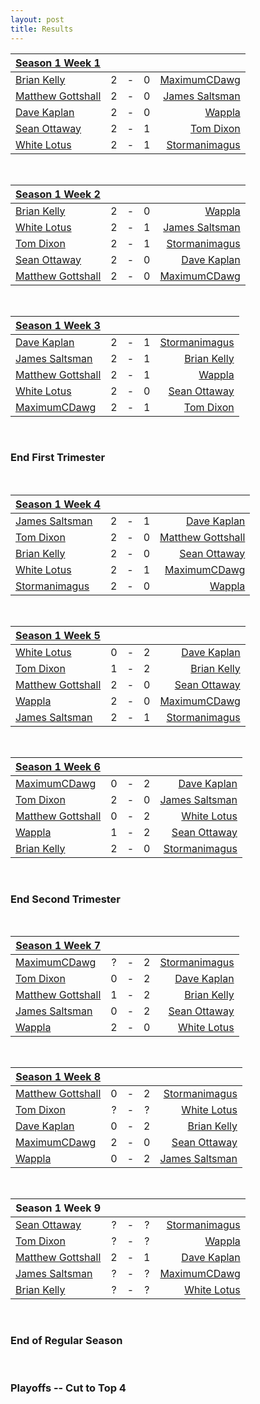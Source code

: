 ```yaml
---
layout: post
title: Results
---
```





| <a href="{{ site.baseurl }}/Weeks/1" class="black">Season 1 Week 1</a> |   |   |   |   |
| :--- |:---:|:---:|:---:|---:|
| [Brian Kelly](/BK1-Dragonlord-Mentor-Control)  | 2 | - | 0 | [MaximumCDawg](/MCD1-Dark-Times)
| [Matthew Gottshall](/MG1-Mono-Blue-Control) | 2 | - | 0 | [James Saltsman](/JGS1-Stax) |
| [Dave Kaplan](/DK1-UR-Delver)  | 2 | - | 0 | [Wappla](/W1-URg-Delver) |
| [Sean Ottaway](/SO1-Oath) | 2 | - | 1 | [Tom Dixon](/TD1-Landstill) |
| [White Lotus](/WL1-Jeskai-Gush-Control) | 2 | - | 1 | [Stormanimagus](/ST1-Stone-Cold-Humans) |

<br />

|  <a href="{{ site.baseurl }}/Weeks/2" class="black">Season 1 Week 2</a> |   |   |   |   |
| :--- |:---:|:---:|:---:|---:|
| [Brian Kelly](/BK1-Dragonlord-Mentor-Control)  | 2 | - | 0 | [Wappla](/W1-URg-Delver) |
| [White Lotus](/WL1-Jeskai-Gush-Control) | 2 | - | 1 | [James Saltsman](/JGS1-Stax) |
| [Tom Dixon](/TD1-Landstill) | 2 | - | 1 | [Stormanimagus](/ST1-Stone-Cold-Humans) |
| [Sean Ottaway](/SO1-Oath) | 2 | - | 0 | [Dave Kaplan](/DK1-UR-Delver) |
| [Matthew Gottshall](/MG1-Mono-Blue-Control) | 2 | - | 0 |  [MaximumCDawg](/MCD1-Dark-Times) |

<br />

|  <a href="{{ site.baseurl }}/Weeks/3" class="black">Season 1 Week 3</a> |   |   |   |   |
| :--- |:---:|:---:|:---:|---:|
| [Dave Kaplan](/DK1-UR-Delver) | 2 | - | 1 | [Stormanimagus](/ST1-Stone-Cold-Humans) |
| [James Saltsman](/JGS1-Stax) | 2 | - | 1 | [Brian Kelly](/BK1-Dragonlord-Mentor-Control) |
| [Matthew Gottshall](/MG1-Mono-Blue-Control) | 2 | - | 1 |  [Wappla](/W1-URg-Delver) |
| [White Lotus](/WL1-Jeskai-Gush-Control) | 2 | - | 0 | [Sean Ottaway](/SO1-Oath) |
| [MaximumCDawg](/MCD1-Dark-Times) | 2 | - | 1 | [Tom Dixon](/TD1-Landstill) |

<br />

### End First Trimester
<br />


|  <a href="{{ site.baseurl }}/Weeks/4" class="black">Season 1 Week 4</a> |   |   |   |   |
| :--- |:---:|:---:|:---:|---:|
| [James Saltsman](/JGS2-Martello-Shops) | 2 | - | 1 | [Dave Kaplan](/DK2-UR-Delver)|
| [Tom Dixon](/TD2-Dredge) | 2 | - | 0 | [Matthew Gottshall](/MG2-UR-Delver) |
| [Brian Kelly](/BK2-Dragonlord-Oath) | 2 | - | 0 | [Sean Ottaway](/SO2-Punishing-Dack) |
| [White Lotus](/WL2-Neo-Academy) | 2 | - | 1 | [MaximumCDawg](/MCD2-The-White-Gate) |
| [Stormanimagus](/ST2-California-Shops) | 2 | - | 0 | [Wappla](/W2-Esper-Dragons) |


<br />

|  <a href="{{ site.baseurl }}/Weeks/5" class="black">Season 1 Week 5</a> |   |   |   |   |
| :--- |:---:|:---:|:---:|---:|
| [White Lotus](/WL2-Neo-Academy) | 0 | - | 2 | [Dave Kaplan](/DK2-UR-Delver) |
| [Tom Dixon](/TD2-Dredge) | 1 | - | 2 | [Brian Kelly](/BK2-Dragonlord-Oath) |
| [Matthew Gottshall](/MG2-UR-Delver) | 2 | - | 0 | [Sean Ottaway](/SO2-Punishing-Dack) |
| [Wappla](/W2-Esper-Dragons)  | 2 | - | 0 | [MaximumCDawg](/MCD2-The-White-Gate) |
| [James Saltsman](/JGS2-Stax) | 2 | - | 1 | [Stormanimagus](/ST2-California-Shops) |

<br />

|  <a href="{{ site.baseurl }}/Weeks/6" class="black">Season 1 Week 6</a>  |   |   |   |   |
| :--- |:---:|:---:|:---:|---:|
| [MaximumCDawg](/MCD2-The-White-Gate) | 0 | - | 2 | [Dave Kaplan](/DK2-UR-Delver) |
| [Tom Dixon](/TD2-Dredge) | 2 | - | 0 | [James Saltsman](/JGS2-Stax) |
| [Matthew Gottshall](/MG2-UR-Delver) | 0 | - | 2 | [White Lotus](/WL2-Neo-Academy) |
| [Wappla](/W2-Esper-Dragons) | 1 | - | 2 | [Sean Ottaway](/SO2-Punishing-Dack) |
| [Brian Kelly](/BK2-Dragonlord-Oath) | 2 | - | 0 | [Stormanimagus](/ST2-California-Shops) |

<br />

### End Second Trimester
<br />

|  <a href="{{ site.baseurl }}/Weeks/7" class="black">Season 1 Week 7</a> |   |   |   |   |
| --- |:---:|:---:|:---:|---:|
| [MaximumCDawg](/MCD3-Chain-Combo) | ? | - | 2 | [Stormanimagus](/ST3-Mentor) |
| [Tom Dixon](/TD3-Martello-Shops) | 0 | - | 2 | [Dave Kaplan](/DK3-Frobots) |
| [Matthew Gottshall](/MG3-Crime-City-Vault) | 1 | - | 2 | [Brian Kelly](/BK3-Armored-Dragon) |
| [James Saltsman](/JGS3-Terra-Nova)  | 0 | - | 2 | [Sean Ottaway](/SO3-Thanks-Artifacts) |
| [Wappla](/W3-Terra-Nova) | 2 | - | 0 | [White Lotus](/WL3-Burning-Oath) |


<br />

|  <a href="{{ site.baseurl }}/Weeks/8" class="black">Season 1 Week 8</a> |   |   |   |   |
| --- |:---:|:---:|:---:|---:|
| [Matthew Gottshall](/MG3-Crime-City-Vault) | 0 | - | 2 | [Stormanimagus](/ST3-Mentor) |
| [Tom Dixon](/TD3-Martello-Shops)| ? | - | ? | [White Lotus](/WL3-Burning-Oath) |
| [Dave Kaplan](/DK3-Frobots) | 0 | - | 2 | [Brian Kelly](/BK3-Armored-Dragon) |
| [MaximumCDawg](/MCD3-Chain-Combo) | 2 | - | 0 | [Sean Ottaway](/SO3-Thanks-Artifacts) |
| [Wappla](/W3-Terra-Nova) | 0 | - | 2 | [James Saltsman](/JGS3-Terra-Nova) |

<br />

|  **Season 1 Week 9** |   |   |   |   |
| --- |:---:|:---:|:---:|---:|
| [Sean Ottaway](/SO3-Thanks-Artifacts) | ? | - | ? | [Stormanimagus](/ST3-Mentor) |
| [Tom Dixon](/TD3-Martello-Shops) | ? | - | ? | [Wappla](/W3-Terra-Nova) |
| [Matthew Gottshall](/MG3-Crime-City-Vault) | 2 | - | 1 | [Dave Kaplan](/DK3-Frobots) |
| [James Saltsman](/JGS3-Terra-Nova) | ? | - | ? | [MaximumCDawg](/MCD3-Chain-Combo) |
| [Brian Kelly](/BK3-Armored-Dragon) | ? | - | ? | [White Lotus](/WL3-Burning-Oath) |

<br />

### End of Regular Season
<br />

### Playoffs -- Cut to Top 4



